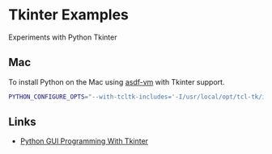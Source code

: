 # Tkinter Examples

Experiments with Python Tkinter

## Mac

To install Python on the Mac using [asdf-vm](https://asdf-vm.com/#/) with Tkinter support.

```bash
PYTHON_CONFIGURE_OPTS="--with-tcltk-includes='-I/usr/local/opt/tcl-tk/include' --with-tcltk-libs='-L/usr/local/opt/tcl-tk/lib -ltcl8.6 -ltk8.6'" asdf install python 3.8.10
```

## Links

* [Python GUI Programming With Tkinter](https://realpython.com/python-gui-tkinter/)
